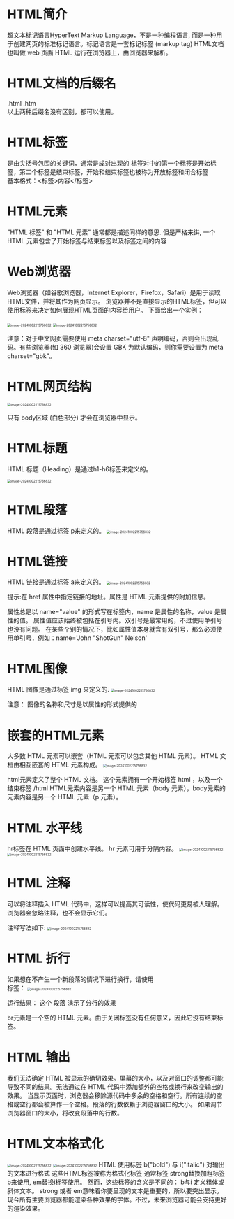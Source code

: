  # HTML简介
超文本标记语言HyperText Markup Language，不是一种编程语言, 而是一种用于创建网页的标准标记语言。标记语言是一套标记标签 (markup tag)
HTML文档也叫做 web 页面
HTML 运行在浏览器上，由浏览器来解析。  

# HTML文档的后缀名 
.html
.htm  
以上两种后缀名没有区别，都可以使用。

# HTML标签
是由尖括号包围的关键词，通常是成对出现的
标签对中的第一个标签是开始标签，第二个标签是结束标签，开始和结束标签也被称为开放标签和闭合标签  
基本格式：<标签>内容</标签>

# HTML元素
"HTML 标签" 和 "HTML 元素" 通常都是描述同样的意思. 
但是严格来讲, 一个 HTML 元素包含了开始标签与结束标签以及标签之间的内容
# Web浏览器
 Web浏览器（如谷歌浏览器，Internet Explorer，Firefox，Safari）是用于读取HTML文件，并将其作为网页显示。 浏览器并不是直接显示的HTML标签，但可以使用标签来决定如何展现HTML页面的内容给用户。
下面给出一个实例：
 
<img src="..\Pic\第一个HTML文档.png" alt="image-20241002215756832" style="zoom:50%;" />

<img src="..\Pic\网页显示.png" alt="image-20241002215756832" style="zoom:50%;" />



注意：对于中文网页需要使用 meta charset="utf-8" 声明编码，否则会出现乱码。有些浏览器(如 360 浏览器)会设置 GBK 为默认编码，则你需要设置为 meta charset="gbk"。




 
# HTML网页结构 
<img src="..\Pic\HTML网页结构.png" alt="image-20241002215756832" style="zoom:50%;" />

只有 body区域 (白色部分) 才会在浏览器中显示。
 

# HTML标题
 HTML 标题（Heading）是通过h1-h6标签来定义的。
 
 <img src="..\Pic\HTML标题.png" alt="image-20241002215756832" style="zoom:50%;" />


# HTML段落 
HTML 段落是通过标签 p来定义的。
 <img src="..\Pic\HTML标题.png" alt="image-20241002215756832" style="zoom:50%;" />

# HTML链接
HTML 链接是通过标签 a来定义的。
 <img src="..\Pic\HTML链接.png" alt="image-20241002215756832" style="zoom:50%;" />

 
提示:在 href 属性中指定链接的地址。属性是 HTML 元素提供的附加信息。

属性总是以 name="value" 的形式写在标签内，name 是属性的名称，value 是属性的值。
属性值应该始终被包括在引号内。双引号是最常用的，不过使用单引号也没有问题。
在某些个别的情况下，比如属性值本身就含有双引号，那么必须使用单引号，例如：name='John "ShotGun" Nelson'

# HTML图像
HTML 图像是通过标签 img 来定义的.
 <img src="..\Pic\HTML图像.png" alt="image-20241002215756832" style="zoom:50%;" />


注意： 图像的名称和尺寸是以属性的形式提供的
# 嵌套的HTML元素
大多数 HTML 元素可以嵌套（HTML 元素可以包含其他 HTML 元素）。 HTML 文档由相互嵌套的 HTML 元素构成。
  <img src="..\Pic\HTML嵌套.png" alt="image-20241002215756832" style="zoom:50%;" />

  
html元素定义了整个 HTML 文档。
这个元素拥有一个开始标签 html ，以及一个结束标签 /html
HTML元素内容是另一个 HTML 元素（body 元素），body元素的元素内容是另一个 HTML 元素（p 元素）。

# HTML 水平线
hr标签在 HTML 页面中创建水平线。 hr 元素可用于分隔内容。
<img src="..\Pic\HTML水平线.png" alt="image-20241002215756832" style="zoom:50%;" />
<img src="..\Pic\水平线.png" alt="image-20241002215756832" style="zoom:50%;" />

  
# HTML 注释
可以将注释插入 HTML 代码中，这样可以提高其可读性，使代码更易被人理解。浏览器会忽略注释，也不会显示它们。

注释写法如下:
 <img src="..\Pic\HTML注释.png" alt="image-20241002215756832" style="zoom:50%;" />

 

# HTML 折行
如果想在不产生一个新段落的情况下进行换行，请使用 <br> 标签：
 <img src="..\Pic\HTML分行.png" alt="image-20241002215756832" style="zoom:50%;" />

运行结果：
这个
段落
演示了分行的效果

br元素是一个空的 HTML 元素。由于关闭标签没有任何意义，因此它没有结束标签。

# HTML 输出
我们无法确定 HTML 被显示的确切效果。屏幕的大小，以及对窗口的调整都可能导致不同的结果。无法通过在 HTML 代码中添加额外的空格或换行来改变输出的效果。
当显示页面时，浏览器会移除源代码中多余的空格和空行。所有连续的空格或空行都会被算作一个空格。段落的行数依赖于浏览器窗口的大小。
如果调节浏览器窗口的大小，将改变段落中的行数。

# HTML文本格式化
 <img src="..\Pic\HTML文本格式化.png" alt="image-20241002215756832" style="zoom:50%;" />
 <img src="..\Pic\HTML格式化.png" alt="image-20241002215756832" style="zoom:50%;" />
 HTML 使用标签 b("bold") 与 i("italic") 对输出的文本进行格式 
这些HTML标签被称为格式化标签
通常标签 strong替换加粗标签 b来使用, em替换i标签使用。
然而，这些标签的含义是不同的：
b与i 定义粗体或斜体文本。
strong 或者 em意味着你要呈现的文本是重要的，所以要突出显示。现今所有主要浏览器都能渲染各种效果的字体。不过，未来浏览器可能会支持更好的渲染效果。

 


 
 
 



 
 
 


 



 
 
 

